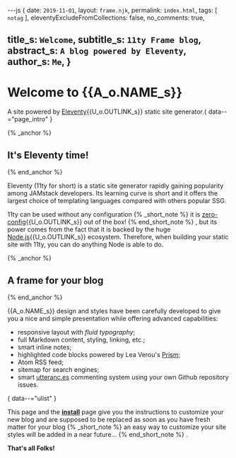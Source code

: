 ---js
{
  date:      `2019-11-01`,
  layout:    `frame.njk`,
  permalink: `index.html`,
  tags:      [ `notag` ],
  eleventyExcludeFromCollections: false,
  no_comments: true,

  title_s:    `Welcome`,
  subtitle_s: `11ty Frame blog`,
  abstract_s: `A blog powered by Eleventy`,
  author_s:   `Me`,
}
---
[comment]: # (======== Post ========)
# Welcome to {{A_o.NAME_s}}

A site powered by [Eleventy]{{U_o.OUTLINK_s}} static site generator.{ data--="page_intro" }

{% _anchor %}
## It's Eleventy time!
{% end_anchor %}


Eleventy (11ty for short) is a static site generator rapidly gaining popularity among JAMstack developers. Its learning curve is short and it offers the largest choice of templating languages compared with others popular SSG.


11ty can be used without any configuration
{% _short_note %}
it is [zero-config]{{U_o.OUTLINK_s}} out of the box!
{% end_short_note %}
, but its power comes from the fact that it is backed by the huge [Node.js]{{U_o.OUTLINK_s}} ecosystem. Therefore, when building your static site with 11ty, you can do anything Node is able to do.

{% _anchor %}
## A frame for your blog
{% end_anchor %}


{{A_o.NAME_s}} design and styles have been carefully developed to give you a nice and simple presentation while offering advanced capabilities:
+ responsive layout with *fluid typography*;
+ full Markdown content, styling, linking, etc.;
+ smart inline notes;
+ highlighted code blocks powered by Lea Verou's [Prism];
+ Atom RSS feed;
+ sitemap for search engines;
+ smart [utteranc.es] commenting system using your own Github repository issues.

{ data--="ulist" }


This page and the **[install]** page give you the instructions to customize your new blog and are supposed to be replaced as soon as you have fresh matter for your blog
{% _short_note %}
an easy way to customize your site styles will be added in a near future...
{% end_short_note %}
.


**That's all Folks!**


[comment]: # (======== Links ========)

[install]:     ./install.html
[Eleventy]:    https://11ty.io
[zero-config]: https://www.11ty.io/docs/resources/#zero-config
[utteranc.es]: https://github.com/utterance/utterances
[Node.js]:     https://nodejs.org
[Prism]:       https://prismjs.com
[formula]:     https://www.smashingmagazine.com/2016/05/fluid-typography/#comments-fluid-typography
